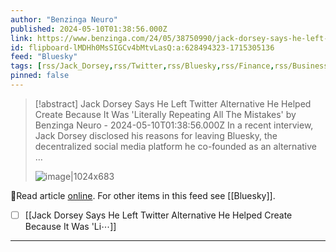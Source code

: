 ```yaml
---
author: "Benzinga Neuro"
published: 2024-05-10T01:38:56.000Z
link: https://www.benzinga.com/24/05/38750990/jack-dorsey-says-he-left-twitter-alternative-he-helped-create-because-it-was-literally-repeating-all
id: flipboard-lMDHh0MsSIGCv4bMtvLasQ:a:628494323-1715305136
feed: "Bluesky"
tags: [rss/Jack_Dorsey,rss/Twitter,rss/Bluesky,rss/Finance,rss/Business]
pinned: false
---
```

> [!abstract] Jack Dorsey Says He Left Twitter Alternative He Helped Create Because It Was 'Literally Repeating All The Mistakes' by Benzinga Neuro - 2024-05-10T01:38:56.000Z
> In a recent interview, Jack Dorsey disclosed his reasons for leaving Bluesky, the decentralized social media platform he co-founded as an alternative …
>
> ![image|1024x683](https://ic-cdn.flipboard.com/benzinga.com/9814915d0aa04651004b2e6fad485fdc5658ab7d/_large.jpeg)

🔗Read article [online](https://www.benzinga.com/24/05/38750990/jack-dorsey-says-he-left-twitter-alternative-he-helped-create-because-it-was-literally-repeating-all). For other items in this feed see [[Bluesky]].

- [ ] [[Jack Dorsey Says He Left Twitter Alternative He Helped Create Because It Was 'Li⋯]]
- - -

